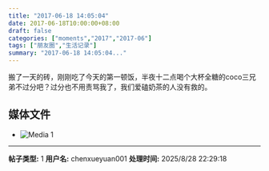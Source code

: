 ```yaml
---
title: "2017-06-18 14:05:04"
date: 2017-06-18T10:00:00+08:00
draft: false
categories: ["moments","2017","2017-06"]
tags: ["朋友圈","生活记录"]
summary: "2017-06-18 14:05:04..."
---
```


搬了一天的砖，刚刚吃了今天的第一顿饭，半夜十二点喝个大杯全糖的coco三兄弟不过分吧？过分也不用责骂我了，我们爱磕奶茶的人没有救的。

## 媒体文件

- ![Media 1](/Moments/photos/2017-06-18/201706181405040.jpg)

---

**帖子类型:** 1
**用户名:** chenxueyuan001
**处理时间:** 2025/8/28 22:29:18